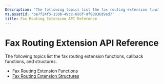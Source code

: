 ```yaml
---
Description: 'The following topics list the fax routing extension functions, callback functions, and structures.'
ms.assetid: 'be7f24f5-158b-49cc-886f-9f88036d9ad7'
title: Fax Routing Extension API Reference
---
```


# Fax Routing Extension API Reference

The following topics list the fax routing extension functions, callback functions, and structures.

-   [Fax Routing Extension Functions](-mfax-fax-routing-extension-functions.md)
-   [Fax Routing Extension Structures](-mfax-fax-routing-extension-structures.md)

 

 



